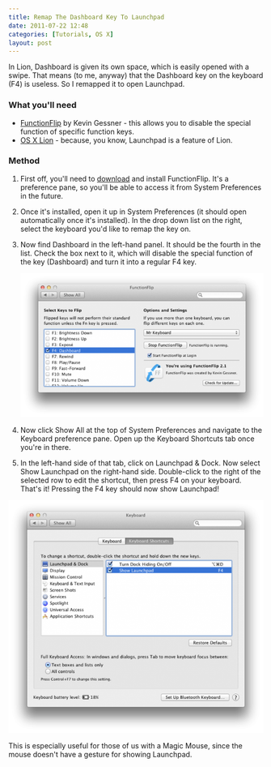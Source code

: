 ```yaml
---
title: Remap The Dashboard Key To Launchpad
date: 2011-07-22 12:48
categories: [Tutorials, OS X]
layout: post
---
```


In Lion, Dashboard is given its own space, which is easily opened with a swipe. That means (to me, anyway) that the Dashboard key on the keyboard (F4) is useless. So I remapped it to open Launchpad. <!-- more -->

### What you'll need

- [FunctionFlip][1] by Kevin Gessner - this allows you to disable the special function of specific function keys.
- [OS X Lion][2] - because, you know, Launchpad is a feature of Lion.

### Method

1. First off, you'll need to [download][1] and install FunctionFlip. It's a preference pane, so you'll be able to access it from System Preferences in the future.

2. Once it's installed, open it up in System Preferences (it should open automatically once it's installed). In the drop down list on the right, select the keyboard you'd like to remap the key on.

3. Now find Dashboard in the left-hand panel. It should be the fourth in the list. Check the box next to it, which will disable the special function of the key (Dashboard) and turn it into a regular F4 key.

    ![](/images/2011/07/22/remap-the-dashboard-key-to-launchpad/functionflip.png)

4. Now click Show All at the top of System Preferences and navigate to the Keyboard preference pane. Open up the Keyboard Shortcuts tab once you're in there.

5. In the left-hand side of that tab, click on Launchpad & Dock. Now select Show Launchpad on the right-hand side. Double-click to the right of the selected row to edit the shortcut, then press F4 on your keyboard. That's it! Pressing the F4 key should now show Launchpad!

![](/images/2011/07/22/remap-the-dashboard-key-to-launchpad/shortcuts.png)

This is especially useful for those of us with a Magic Mouse, since the mouse doesn't have a gesture for showing Launchpad.

[1]: http://kevingessner.com/software/functionflip/
[2]: http://itunes.apple.com/gb/app/os-x-lion/id444303913?mt=12&at=10l7rn